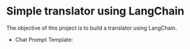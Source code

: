 # Simple translator using LangChain

The objective of this project is to build a translator using LangChain.

* Chat Prompt Template:

